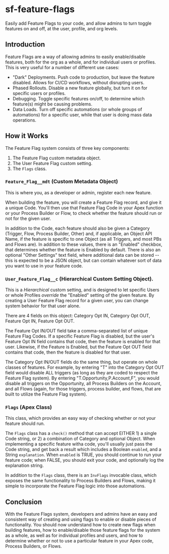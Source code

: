 # sf-feature-flags

Easily add Feature Flags to your code, and allow admins to turn toggle features on and off, at the user, profile, and org levels.

## Introduction

Feature Flags are a way of allowing admins to easily enable/disable features, both for the org as a whole, and for individual users or profiles. This is very useful for a number of different use cases:

-   "Dark" Deployments. Push code to production, but leave the feature disabled. Allows for CI/CD workflows, without disrupting users.
-   Phased Rollouts. Disable a new feature globally, but turn it on for specific users or profiles.
-   Debugging. Toggle specific features on/off, to determine which feature(s) might be causing problems.
-   Data Loads. Turn off specific automations (or whole groups of automations) for a specific user, while that user is doing mass data operations.

## How it Works

The Feature Flag system consists of three key components:

1. The Feature Flag custom metadata object.
2. The User Feature Flag custom setting.
3. The `Flags` class.

### `Feature_Flag__mdt` (Custom Metadata Object)

This is where you, as a developer or admin, register each new feature.

When building the feature, you will create a Feature Flag record, and give it a unique Code. You'll then use that Feature Flag Code in your Apex function or your Process Builder or Flow, to check whether the feature should run or not for the given user.

In addition to the Code, each feature should also be given a Category (Trigger, Flow, Process Builder, Other) and, if applicable, an Object API Name, if the feature is specific to one Object (as all Triggers, and most PBs and Flows are). In addition to these values, there is an "Enabled" checkbox, that determines whether the feature is Enabled by default. There is also an optional "Other Settings" text field, where additional data can be stored -- this is expected to be a JSON object, but can contain whatever sort of data you want to use in your feature code.

### `User_Feature_Flag__c` (Hierarchical Custom Setting Object).

This is a _Hierarchical_ custom setting, and is designed to let specific Users or whole Profiles _override_ the "Enabled" setting of the given feature. By creating a User Feature Flag record for a given user, you can change system behavior for that user alone.

There are 4 fields on this object: Category Opt IN, Category Opt OUT, Feature Opt IN, Feature Opt OUT.

The Feature Opt IN/OUT field take a comma-separated list of unique Feature Flag Codes. If a specific Feature Flag is disabled, but the user's Feature Opt IN field contains that code, then the feature is enabled for that user. Likewise, if the Feature is Enabled, but the Feature Opt OUT field contains that code, then the feature is disabled for that user.

The Category Opt IN/OUT fields do the same thing, but operate on whole classes of features. For example, by entering "T" into the Category Opt OUT field would disable ALL triggers (as long as they are coded to respect the Feature Flag system). By entering "T.Opportunity,P.Account,F", you would disable all triggers on the Opportunity, all Process Builders on the Account, and all Flows (again, for those triggers, process builder, and flows, that are built to utilize the Feature Flag system).

### `Flags` (Apex Class)

This class, which provides an easy way of checking whether or not your feature should run.

The `Flags` class has a `check()` method that can accept EITHER 1) a single Code string, or 2) a combination of Category and optional Object. When implementing a specific feature witha code, you'll usually just pass the Code string, and get back a result which includes a Boolean `enabled`, and a String `explanation`. When `enabled` is TRUE, you should continue to run your feature code; when FALSE, you should exit your code, and optionally log the explanation string.

In addition to the `Flags` class, there is an `InvFlags` invocable class, which exposes the same functionality to Process Builders and Flows, making it simple to incorporate the Feature Flag logic into those automations.

## Conclusion

With the Feature Flags system, developers and admins have an easy and consistent way of creating and using flags to enable or disable pieces of functionality.  You should now understand how to create new flags when building features, how to enable/disable those feature flags for the system as a whole, as well as for individual profiles and users, and how to determine whether or not to use a particular feature in your Apex code, Process Builders, or Flows.
